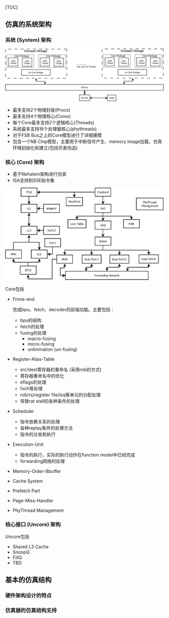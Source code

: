 [TOC]

## 仿真的系统架构

### 系统 (System) 架构

![hiearachy](dia/hiearchy_stru.jpeg)

- 最多支持2个物理封装(Procs)
- 最多支持4个物理核心(Cores)
- 每个Core最多支持2个逻辑核心(Threads)
- 系统最多支持16个处理器核心(phythreads)
- 对于FSB Bus之上的Core模型进行了详细建模
- 包含一个NB Chip模型，主要用于中断信号产生、memory image加载、仿真环境初始化和建立(包括页表伪造)

### 核心 (Core) 架构

- 基于Nehalem架构进行仿真
- ISA支持到SSE指令集

![core](dia/core_stru.jpeg)

Core包括

- Frone-end

  完成bpu、fetch、decoder的前端功能。主要包括：

  - bpu的结构
  - fetch的处理
  - fusing的处理
    - macro-fusing
    - micro-fusing
    - unlimination (un-fusing)

- Register-Alias-Table

  - src/dest寄存器的重命名 (采用rob的方式)
  - 寄存器重命名中的优化
  - eflags的处理
  - fxch等处理
  - rob/rs/register file/lsq等单元的分配处理
  - 导致rat stall的各种条件的处理

- Scheduler

  - 指令依赖关系的处理
  - 各种replay条件的处理方法
  - 指令的分发和执行

- Execution-Unit

  - 指令的执行，实际的执行动作在function model中已经完成
  - forwarding网络的处理

- Memory-Order-Bbuffer

- Cache System

- Prefetch Part

- Page-Miss-Handler

- PhyThread Management

### 核心接口 (Uncore)  架构

Uncore包括

- Shared L3 Cache
- SnoopQ
- FillQ
- TBD

## 基本的仿真结构

### 硬件架构设计的特点

### 仿真器的仿真结构支持